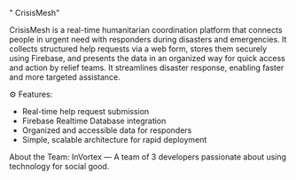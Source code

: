 " CrisisMesh" 

CrisisMesh is a real-time humanitarian coordination platform that connects people in urgent need with responders during disasters and emergencies.
It collects structured help requests via a web form, stores them securely using Firebase, and presents the data in an organized way for quick access and action by relief teams. It streamlines disaster response, enabling faster and more targeted assistance.

⚙ Features:
-  Real-time help request submission
-  Firebase Realtime Database integration
-  Organized and accessible data for responders
-  Simple, scalable architecture for rapid deployment

About the Team: InVortex — A team of 3 developers passionate about using technology for social good.
